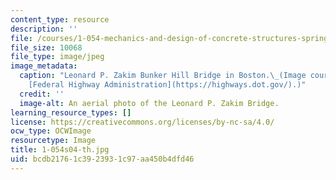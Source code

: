 ```yaml
---
content_type: resource
description: ''
file: /courses/1-054-mechanics-and-design-of-concrete-structures-spring-2004/bcdb21761c3923931c97aa450b4dfd46_1-054s04-th.jpg
file_size: 10068
file_type: image/jpeg
image_metadata:
  caption: "Leonard P. Zakim Bunker Hill Bridge in Boston.\_(Image courtesy of the\_\
    [Federal Highway Administration](https://highways.dot.gov/).)"
  credit: ''
  image-alt: An aerial photo of the Leonard P. Zakim Bridge.
learning_resource_types: []
license: https://creativecommons.org/licenses/by-nc-sa/4.0/
ocw_type: OCWImage
resourcetype: Image
title: 1-054s04-th.jpg
uid: bcdb2176-1c39-2393-1c97-aa450b4dfd46
---
```

